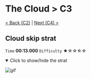 # The Cloud > C3

[< Back (C2)](https://github.com/Doublevil/scbspeedrun/blob/main/levels/C/C2.md) | [Next (C4) >](https://github.com/Doublevil/scbspeedrun/blob/main/levels/C/C4.md)

## Cloud skip strat

`Time` **00:13.000** `Difficulty` ★☆☆☆☆
<details open>
  <summary>Click to show/hide the strat</summary>

  ![gif](https://github.com/Doublevil/scbspeedrun/blob/main/media/levels/C/C3_CloudSkip.webp)
</details>

